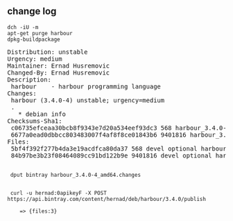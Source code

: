 

change log
-----------

    dch -iU -m
    apt-get purge harbour
    dpkg-buildpackage



<pre>
Distribution: unstable
Urgency: medium
Maintainer: Ernad Husremovic <hernad@bring.out.ba>
Changed-By: Ernad Husremovic <hernad@bring.out.ba>
Description:
 harbour    - harbour programming language
Changes:
 harbour (3.4.0-4) unstable; urgency=medium
 .
   * debian info
Checksums-Sha1:
 c06735efceaa30bcb8f9343e7d20a534eef93dc3 568 harbour_3.4.0-4.dsc
 6677a0ead0dbbcc803483007f4af8f8ce01843b6 9401816 harbour_3.4.0-4_amd64.deb
Files:
 5bf4f392f277b4da3e19acdfca80da37 568 devel optional harbour_3.4.0-4.dsc
 84b97be3b23f08464089cc91bd122b9e 9401816 devel optional harbour_3.4.0-4_amd64.deb

</pre>


     dput bintray harbour_3.4.0-4_amd64.changes 


     curl -u hernad:0apikeyF -X POST https://api.bintray.com/content/hernad/deb/harbour/3.4.0/publish

        => {files:3}


